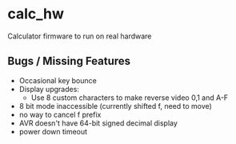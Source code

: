 # calc_hw

Calculator firmware to run on real hardware

## Bugs / Missing Features

* Occasional key bounce
* Display upgrades:
  * Use 8 custom characters to make reverse video 0,1 and A-F
* 8 bit mode inaccessible (currently shifted f, need to move)
* no way to cancel f prefix
* AVR doesn't have 64-bit signed decimal display
* power down timeout


